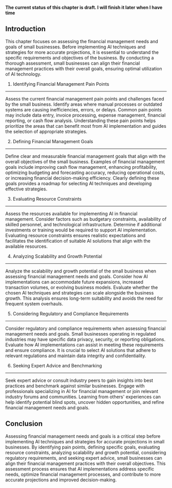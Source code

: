 **The current status of this chapter is draft. I will finish it later when I have time**

Introduction
------------

This chapter focuses on assessing the financial management needs and goals of small businesses. Before implementing AI techniques and strategies for more accurate projections, it is essential to understand the specific requirements and objectives of the business. By conducting a thorough assessment, small businesses can align their financial management practices with their overall goals, ensuring optimal utilization of AI technology.

1. Identifying Financial Management Pain Points
-----------------------------------------------

Assess the current financial management pain points and challenges faced by the small business. Identify areas where manual processes or outdated systems are causing inefficiencies, errors, or delays. Common pain points may include data entry, invoice processing, expense management, financial reporting, or cash flow analysis. Understanding these pain points helps prioritize the areas that can benefit most from AI implementation and guides the selection of appropriate strategies.

2. Defining Financial Management Goals
--------------------------------------

Define clear and measurable financial management goals that align with the overall objectives of the small business. Examples of financial management goals include improving cash flow management, enhancing profitability, optimizing budgeting and forecasting accuracy, reducing operational costs, or increasing financial decision-making efficiency. Clearly defining these goals provides a roadmap for selecting AI techniques and developing effective strategies.

3. Evaluating Resource Constraints
----------------------------------

Assess the resources available for implementing AI in financial management. Consider factors such as budgetary constraints, availability of skilled personnel, and technological infrastructure. Determine if additional investments or training would be required to support AI implementation. Evaluating resource constraints ensures realistic expectations and facilitates the identification of suitable AI solutions that align with the available resources.

4. Analyzing Scalability and Growth Potential
---------------------------------------------

Analyze the scalability and growth potential of the small business when assessing financial management needs and goals. Consider how AI implementations can accommodate future expansions, increased transaction volumes, or evolving business models. Evaluate whether the chosen AI techniques and strategies can scale alongside the business growth. This analysis ensures long-term suitability and avoids the need for frequent system overhauls.

5. Considering Regulatory and Compliance Requirements
-----------------------------------------------------

Consider regulatory and compliance requirements when assessing financial management needs and goals. Small businesses operating in regulated industries may have specific data privacy, security, or reporting obligations. Evaluate how AI implementations can assist in meeting these requirements and ensure compliance. It is crucial to select AI solutions that adhere to relevant regulations and maintain data integrity and confidentiality.

6. Seeking Expert Advice and Benchmarking
-----------------------------------------

Seek expert advice or consult industry peers to gain insights into best practices and benchmark against similar businesses. Engage with professionals specializing in AI for financial management or join relevant industry forums and communities. Learning from others' experiences can help identify potential blind spots, uncover hidden opportunities, and refine financial management needs and goals.

Conclusion
----------

Assessing financial management needs and goals is a critical step before implementing AI techniques and strategies for accurate projections in small businesses. By identifying pain points, defining specific goals, evaluating resource constraints, analyzing scalability and growth potential, considering regulatory requirements, and seeking expert advice, small businesses can align their financial management practices with their overall objectives. This assessment process ensures that AI implementations address specific needs, optimize financial management processes, and contribute to more accurate projections and improved decision-making.

